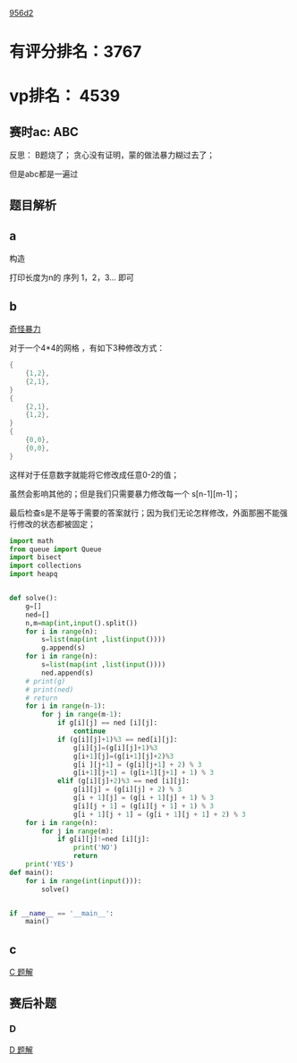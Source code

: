 [956d2](https://codeforces.com/contest/1983/standings)

# 有评分排名：3767 

# vp排名： 4539

## 赛时ac: ABC

反思： B题烧了； 贪心没有证明，蒙的做法暴力糊过去了；

但是abc都是一遍过

## 题目解析

## a

构造

打印长度为n的 序列 1，2，3... 即可

## b

[奇怪暴力](https://codeforces.com/contest/1983/problem/B)

对于一个4*4的网格 ，有如下3种修改方式：

```cpp
{
    {1,2},
    {2,1},
}
{
    {2,1},
    {1,2},
}
{
    {0,0},
    {0,0},
}

```

这样对于任意数字就能将它修改成任意0-2的值；

虽然会影响其他的；但是我们只需要暴力修改每一个 s[n-1][m-1]；

最后检查s是不是等于需要的答案就行；因为我们无论怎样修改，外面那圈不能强行修改的状态都被固定；

```python
import math
from queue import Queue
import bisect
import collections
import heapq


def solve():
    g=[]
    ned=[]
    n,m=map(int,input().split())
    for i in range(n):
        s=list(map(int ,list(input())))
        g.append(s)
    for i in range(n):
        s=list(map(int ,list(input())))
        ned.append(s)
    # print(g)
    # print(ned)
    # return
    for i in range(n-1):
        for j in range(m-1):
            if g[i][j] == ned [i][j]:
                continue
            if (g[i][j]+1)%3 == ned[i][j]:
                g[i][j]=(g[i][j]+1)%3
                g[i+1][j]=(g[i+1][j]+2)%3
                g[i ][j+1] = (g[i][j+1] + 2) % 3
                g[i+1][j+1] = (g[i+1][j+1] + 1) % 3
            elif (g[i][j]+2)%3 == ned [i][j]:
                g[i][j] = (g[i][j] + 2) % 3
                g[i + 1][j] = (g[i + 1][j] + 1) % 3
                g[i][j + 1] = (g[i][j + 1] + 1) % 3
                g[i + 1][j + 1] = (g[i + 1][j + 1] + 2) % 3
    for i in range(n):
        for j in range(m):
            if g[i][j]!=ned [i][j]:
                print('NO')
                return
    print('YES')
def main():
    for i in range(int(input())):
        solve()


if __name__ == '__main__':
    main()

```


## c

[C 题解](https://github.com/Z-Es-0/Basic-Algorithm-Notes/blob/main/24%E6%9A%91%E5%81%87%E9%9B%86%E8%AE%AD/%E6%9A%91%E5%81%87/7-26.md)


## 赛后补题

### D

[D 题解](https://github.com/Z-Es-0/Basic-Algorithm-Notes/blob/main/24%E6%9A%91%E5%81%87%E9%9B%86%E8%AE%AD/%E6%9A%91%E5%81%87/7-27.md)